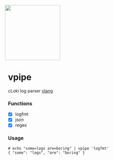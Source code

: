 <img src='https://user-images.githubusercontent.com/1423657/147935343-598c7dfd-1412-4bad-9ac6-636994810443.png' style="margin-left:-10px" width=180>

# vpipe
cLoki log parser [vlang](https://vlang.io/)


### Functions
- [x] logfmt
- [x] json
- [x] regex

### Usage
```
# echo "some=logs are=boring" | vpipe 'logfmt'
{ "some": "logs", "are": "boring" }
```
